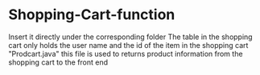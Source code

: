 # Shopping-Cart-function
Insert it directly under the corresponding folder
The table in the shopping cart only holds the user name and the id of the item in the shopping cart
"Prodcart.java" this file is used to returns product information from the shopping cart to the front end
